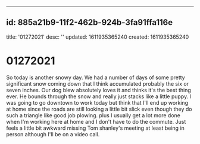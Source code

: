 - - -

## id: 885a21b9-11f2-462b-924b-3fa91ffa116e
title: '01272021'
desc: ''
updated: 1611935365240
created: 1611935365240

# 01272021

So today is another snowy day. We had a number of days of some pretty significant snow coming down that I think accumulated probably the six or seven inches. Our dog blew absolutely loves it and thinks it's the best thing ever. He bounds through the snow and really just stacks like a little puppy. I was going to go downtown to work today but think that I'll end up working at home since the roads are still looking a little bit slick even though they do such a triangle like good job plowing. plus I usually get a lot more done when I'm working here at home and I don't have to do the commute. Just feels a little bit awkward missing Tom shanley's meeting at least being in person although I'll be on a video call.